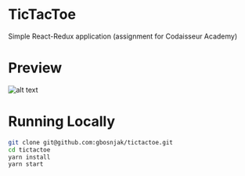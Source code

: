 # TicTacToe

Simple React-Redux application (assignment for Codaisseur Academy)

# Preview

![alt text](http://res.cloudinary.com/dic1tttru/image/upload/v1518865223/Screen_Shot_2018-02-17_at_11.59.47_amej9e.png)

# Running Locally 

```bash
git clone git@github.com:gbosnjak/tictactoe.git
cd tictactoe
yarn install
yarn start
```
